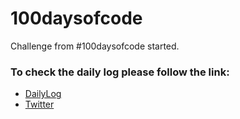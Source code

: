 # 100daysofcode

Challenge from #100daysofcode started.

### To check the daily log please follow the link:

- [DailyLog](https://github.com/emon535/100daysofcode/blob/master/DailyLog.md)
- [Twitter](https://twitter.com/emon535)
